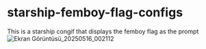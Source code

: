 # starship-femboy-flag-configs
This is a starship congif that displays the femboy flag as the prompt
![Ekran Görüntüsü_20250516_002112](https://github.com/user-attachments/assets/6e523c33-b5af-47fb-8d84-fc1180fb4b3e)


